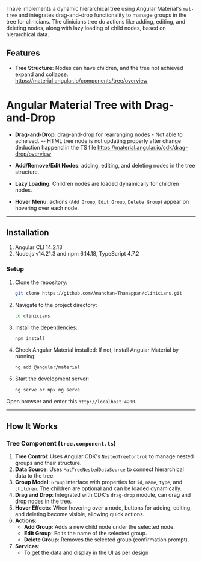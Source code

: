 


I have implements a dynamic hierarchical tree using Angular Material's `mat-tree` and integrates drag-and-drop functionality to manage groups in the tree for clinicians. The clinicians tree do actions like adding, editing, and deleting nodes, along with lazy loading of child nodes, based on hierarchical data.

## Features

- **Tree Structure**: Nodes can have children, and the tree not achieved expand and collapse.
https://material.angular.io/components/tree/overview


# Angular Material Tree with Drag-and-Drop
- **Drag-and-Drop**: drag-and-drop for rearranging nodes  - Not able to acheived.
-- HTML tree node is not updating properly after change deduction happend in the TS file
https://material.angular.io/cdk/drag-drop/overview

- **Add/Remove/Edit Nodes**: adding, editing, and deleting nodes in the tree structure.
- **Lazy Loading**: Children nodes are loaded dynamically for children nodes.
- **Hover Menu**: actions (`Add Group`, `Edit Group`, `Delete Group`) appear on hovering over each node.
---

## Installation
1. Angular CLI 14.2.13
2. Node.js v14.21.3 and npm 6.14.18, TypeScript 4.7.2

### Setup

1. Clone the repository:
   ```bash
   git clone https://github.com/Anandhan-Thanappan/clinicians.git
   ```

2. Navigate to the project directory:
   ```bash
   cd clinicians
   ```

3. Install the dependencies:
   ```bash
   npm install
   ```

4. Check Angular Material installed:
   If not, install Angular Material by running:
   ```bash
   ng add @angular/material
   ```

5. Start the development server:
   ```bash
   ng serve or npx ng serve
   ```

  Open browser and enter this `http://localhost:4200`.

---

## How It Works

### Tree Component (`tree.component.ts`)

1. **Tree Control**: Uses Angular CDK's `NestedTreeControl` to manage nested groups and their structure.
2. **Data Source**: Uses `MatTreeNestedDataSource` to connect hierarchical data to the tree.
3. **Group Model**: `Group` interface with properties for `id`, `name`, `type`, and `children`. The children are optional and can be loaded dynamically.
4. **Drag and Drop**: Integrated with CDK's `drag-drop` module, can drag and drop nodes in the tree.
5. **Hover Effects**: When hovering over a node, buttons for adding, editing, and deleting become visible, allowing quick actions.
6. **Actions**: 
   - **Add Group**: Adds a new child node under the selected node.
   - **Edit Group**: Edits the name of the selected group.
   - **Delete Group**: Removes the selected group (confirmation prompt).
7. **Services**:
   - To get the data and display in the UI as per design
